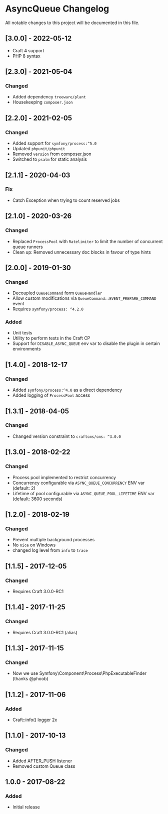 # AsyncQueue Changelog

All notable changes to this project will be documented in this file.

## [3.0.0] - 2022-05-12
- Craft 4 support
- PHP 8 syntax

## [2.3.0] - 2021-05-04
### Changed
- Added dependency `treeware/plant` 
- Housekeeping `composer.json` 


## [2.2.0] - 2021-02-05
### Changed
- Added support for `symfony/process:^5.0` 
- Updated `phpunit/phpunit` 
- Removed `version` from composer.json 
- Switched to `psalm` for static analysis

## [2.1.1] - 2020-04-03
### Fix
- Catch Exception when trying to count reserved jobs

## [2.1.0] - 2020-03-26
### Changed
- Replaced  `ProcessPool` with `Ratelimiter` to limit the number of concurrent queue runners
- Clean up: Removed unnecessary doc blocks in favour of type hints

## [2.0.0] - 2019-01-30
### Changed
- Decoupled `QueueCommand` form `QueueHandler`
- Allow custom modifications via `QueueCommand::EVENT_PREPARE_COMMAND` event
- Requires `symfony/process: ^4.2.0`

### Added
- Unit tests
- Utility to perform tests in the Craft CP
- Support for `DISABLE_ASYNC_QUEUE` env var to disable the plugin in certain environments


## [1.4.0] - 2018-12-17

### Changed
- Added `symfony/process:^4.0` as a direct dependency
- Added logging of `ProcessPool` access

## [1.3.1] - 2018-04-05
### Changed
- Changed version constraint to `craftcms/cms: ^3.0.0`

## [1.3.0] - 2018-02-22
### Changed
- Process pool implemented to restrict concurrency
- Concurrency configurable via `ASYNC_QUEUE_CONCURRENCY` ENV var (default: 2)
- Lifetime of pool configurable via `ASYNC_QUEUE_POOL_LIFETIME` ENV var (default: 3600 seconds) 

## [1.2.0] - 2018-02-19
### Changed
- Prevent multiple background processes
- No `nice` on Windows
- changed log level from `info` to `trace` 

## [1.1.5] - 2017-12-05
### Changed
- Requires Craft 3.0.0-RC1

## [1.1.4] - 2017-11-25
### Changed
- Requires Craft 3.0.0-RC1 (alias)

## [1.1.3] - 2017-11-15
### Changed
- Now we use Symfony\Component\Process\PhpExecutableFinder (thanks @phoob)


## [1.1.2] - 2017-11-06
### Added
- Craft::info() logger 2x


## [1.1.0] - 2017-10-13
### Changed
- Added AFTER_PUSH listener
- Removed custom Queue class


## 1.0.0 - 2017-08-22
### Added
- Initial release
